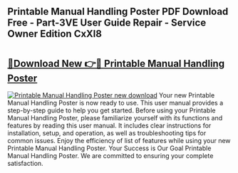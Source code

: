 ## Printable Manual Handling Poster PDF Download Free - Part-3VE User Guide Repair - Service Owner Edition CxXl8

# <h2><a href="http://bc27768.oget.top/?id=Printable+Manual+Handling+Poster">🔗Download New 👉🔴 Printable Manual Handling Poster</a></h2>

[![Printable Manual Handling Poster new download](https://i.imgur.com/5g1atiW.png)](http://bc27768.oget.top/?id=Printable+Manual+Handling+Poster)
Your new Printable Manual Handling Poster is now ready to use. This user manual provides a step-by-step guide to help you get started. Before using your Printable Manual Handling Poster, please familiarize yourself with its functions and features by reading this user manual. It includes clear instructions for installation, setup, and operation, as well as troubleshooting tips for common issues. Enjoy the efficiency of list of features while using your new Printable Manual Handling Poster. Your Success is Our Goal Printable Manual Handling Poster. We are committed to ensuring your complete satisfaction.
